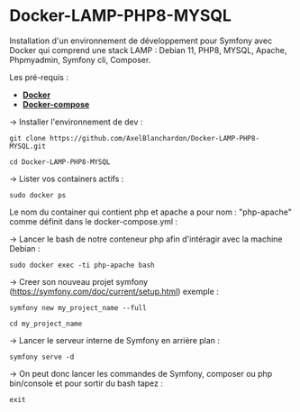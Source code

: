 # Docker-LAMP-PHP8-MYSQL
Installation d'un environnement de développement pour Symfony avec Docker qui comprend une stack LAMP : Debian 11, PHP8, MYSQL, Apache, Phpmyadmin, Symfony cli, Composer.

Les pré-requis :
- **[Docker](https://docs.docker.com/get-docker/)**
- **[Docker-compose](https://docs.docker.com/compose/install/)**

→ Installer l'environnement de dev :
```
git clone https://github.com/AxelBlanchardon/Docker-LAMP-PHP8-MYSQL.git
```
```
cd Docker-LAMP-PHP8-MYSQL
```
→ Lister vos containers actifs :
```
sudo docker ps 
```
Le nom du container qui contient php et apache a pour nom : "php-apache" comme définit dans le docker-compose.yml  :

→ Lancer le bash de notre conteneur php afin d'intéragir avec la machine Debian :
```
sudo docker exec -ti php-apache bash
```
→ Creer son nouveau projet symfony (https://symfony.com/doc/current/setup.html) exemple :
```
symfony new my_project_name --full
```
```
cd my_project_name
```
→ Lancer le serveur interne de Symfony en arrière plan :
```
symfony serve -d
```
→ On peut donc lancer les commandes de Symfony, composer ou php bin/console et pour sortir du bash tapez : 
```
exit
```
